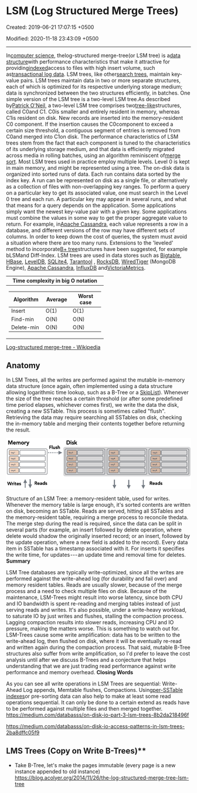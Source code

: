 # LSM (Log Structured Merge Trees)

Created: 2019-06-21 17:07:15 +0500

Modified: 2020-11-18 23:43:09 +0500

---

In[computer science](https://en.wikipedia.org/wiki/Computer_science), thelog-structured merge-tree(or LSM tree) is a[data structure](https://en.wikipedia.org/wiki/Data_structure)with performance characteristics that make it attractive for providing[indexed](https://en.wikipedia.org/wiki/Database_index)access to files with high insert volume, such as[transactional log data](https://en.wikipedia.org/wiki/Transaction_log). LSM trees, like other[search trees](https://en.wikipedia.org/wiki/Search_tree), maintain key-value pairs. LSM trees maintain data in two or more separate structures, each of which is optimized for its respective underlying storage medium; data is synchronized between the two structures efficiently, in batches.
One simple version of the LSM tree is a two-level LSM tree.As described by[Patrick O'Neil](https://en.wikipedia.org/wiki/Patrick_O%27Neil), a two-level LSM tree comprises two[tree-like](https://en.wikipedia.org/wiki/Tree_(data_structure))structures, called C0and C1. C0is smaller and entirely resident in memory, whereas C1is resident on disk. New records are inserted into the memory-resident C0 component. If the insertion causes the C0component to exceed a certain size threshold, a contiguous segment of entries is removed from C0and merged into C1on disk. The performance characteristics of LSM trees stem from the fact that each component is tuned to the characteristics of its underlying storage medium, and that data is efficiently migrated across media in rolling batches, using an algorithm reminiscent of[merge sort](https://en.wikipedia.org/wiki/Merge_sort).
Most LSM trees used in practice employ multiple levels. Level 0 is kept in main memory, and might be represented using a tree. The on-disk data is organized into sorted runs of data. Each run contains data sorted by the index key. A run can be represented on disk as a single file, or alternatively as a collection of files with non-overlapping key ranges. To perform a query on a particular key to get its associated value, one must search in the Level 0 tree and each run.
A particular key may appear in several runs, and what that means for a query depends on the application. Some applications simply want the newest key-value pair with a given key. Some applications must combine the values in some way to get the proper aggregate value to return. For example, in[Apache Cassandra](https://en.wikipedia.org/wiki/Apache_Cassandra), each value represents a row in a database, and different versions of the row may have different sets of columns.
In order to keep down the cost of queries, the system must avoid a situation where there are too many runs.
Extensions to the 'leveled' method to incorporate[B+ tree](https://en.wikipedia.org/wiki/B%2B_tree)structures have been suggested, for example bLSMand Diff-Index.
LSM trees are used in data stores such as [Bigtable](https://en.wikipedia.org/wiki/Bigtable), [HBase](https://en.wikipedia.org/wiki/HBase), [LevelDB](https://en.wikipedia.org/wiki/LevelDB), [SQLite4](https://en.wikipedia.org/wiki/SQLite4), [Tarantool](https://en.wikipedia.org/wiki/Tarantool) , [RocksDB](https://en.wikipedia.org/wiki/RocksDB), [WiredTiger](https://en.wikipedia.org/wiki/WiredTiger) (MongoDB Engine), [Apache Cassandra](https://en.wikipedia.org/wiki/Apache_Cassandra), [InfluxDB](https://en.wikipedia.org/wiki/InfluxDB) and[VictoriaMetrics](https://en.wikipedia.org/w/index.php?title=VictoriaMetrics&action=edit&redlink=1).

<table>
<colgroup>
<col style="width: 100%" />
</colgroup>
<thead>
<tr class="header">
<th>Time complexity in big O notation</th>
</tr>
</thead>
<tbody>
<tr class="odd">
<td><table>
<colgroup>
<col style="width: 37%" />
<col style="width: 29%" />
<col style="width: 33%" />
</colgroup>
<thead>
<tr class="header">
<th>Algorithm</th>
<th>Average</th>
<th>Worst case</th>
</tr>
</thead>
<tbody>
<tr class="odd">
<td>Insert</td>
<td>O(1)</td>
<td>O(1)</td>
</tr>
<tr class="even">
<td>Find-min</td>
<td>O(N)</td>
<td>O(N)</td>
</tr>
<tr class="odd">
<td>Delete-min</td>
<td>O(N)</td>
<td>O(N)</td>
</tr>
</tbody>
</table></td>
</tr>
</tbody>
</table>

[Log-structured merge-tree - Wikipedia](https://en.wikipedia.org/wiki/Log-structured_merge-tree)

## Anatomy

In LSM Trees, all the writes are performed against the mutable in-memory data structure (once again, often implemented using a data structure allowing logarithmic time lookup, such as a B-Tree or a [SkipList](http://epaperpress.com/sortsearch/download/skiplist.pdf)). Whenever the size of the tree reaches a certain threshold (or after some predefined time period elapses, whichever comes first), we write the data the disk, creating a new SSTable. This process is sometimes called "flush". Retrieving the data may require searching all SSTables on disk, checking the in-memory table and merging their contents together before returning the result.

![Memory key I Reads Writes Flush Disk key2 key4 key4 key7 key8 key5 key6 key8 Reads ](media/LSM-(Log-Structured-Merge-Trees)-image1.png)

Structure of an LSM Tree: a memory-resident table, used for writes. Whenever the memory table is large enough, it's sorted contents are written on disk, becoming an SSTable. Reads are served, hitting all SSTables and the memory-resident table, requiring a merge process to reconcile thedata.
The merge step during the read is required, since the data can be split in several parts (for example, an insert followed by delete operation, where delete would shadow the originally inserted record; or an insert, followed by the update operation, where a new field is added to the record).
Every data item in SSTable has a timestamp associated with it. For inserts it specifies the write time, for updates --- an update time and removal time for deletes.
**Summary**

LSM Tree databases are typically write-optimized, since all the writes are performed against the write-ahead log (for durability and fail over) and memory resident tables. Reads are usually slower, because of the merge process and a need to check multiple files on disk.
Because of the maintenance, LSM-Trees might result into worse latency, since both CPU and IO bandwidth is spent re-reading and merging tables instead of just serving reads and writes. It's also possible, under a write-heavy workload, to saturate IO by just writes and flushes, stalling the compaction process. Lagging compaction results into slower reads, increasing CPU and IO pressure, making the matters worse. This is something to watch out for.
LSM-Trees cause some write amplification: data has to be written to the write-ahead log, then flushed on disk, where it will be eventually re-read and written again during the compaction process. That said, mutable B-Tree structures also suffer from write amplification, so I'd prefer to leave the cost analysis until after we discuss B-Trees and a conjecture that helps understanding that we are just trading read performance against write performance and memory overhead.
**Closing Words**

As you can see all write operations in LSM Trees are sequential: Write-Ahead Log appends, Memtable flushes, Compactions. Using[per-SSTable indexes](https://github.com/apache/cassandra/blob/trunk/doc/SASI.md)or pre-sorting data can also help to make at least some read operations sequential. It can only be done to a certain extend as reads have to be performed against multiple files and then merged together.
<https://medium.com/databasss/on-disk-io-part-3-lsm-trees-8b2da218496f>

<https://medium.com/databasss/on-disk-io-access-patterns-in-lsm-trees-2ba8dffc05f9>

## LMS Trees (Copy on Write B-Trees)**
-   Take B-Tree, let's make the pages immutable (every page is a new instance appended to old instance)
<https://blog.acolyer.org/2014/11/26/the-log-structured-merge-tree-lsm-tree>

